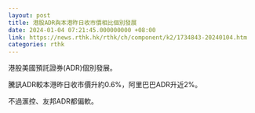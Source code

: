 ```yaml
---
layout: post
title: 港股ADR與本港昨日收市價相比個別發展
date: 2024-01-04 07:21:45.000000000 +08:00
link: https://news.rthk.hk/rthk/ch/component/k2/1734843-20240104.htm
categories: rthk
---
```


港股美國預託證券(ADR)個別發展。

騰訊ADR較本港昨日收市價升約0.6%，阿里巴巴ADR升近2%。

不過滙控、友邦ADR都偏軟。

